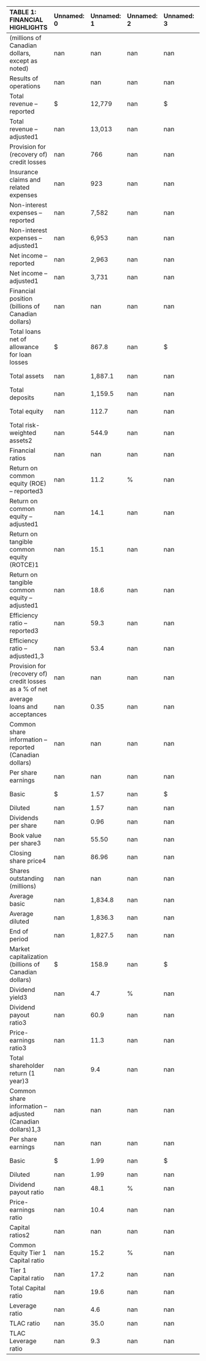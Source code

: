 | TABLE 1: FINANCIAL HIGHLIGHTS                             | Unnamed: 0   | Unnamed: 1   | Unnamed: 2   | Unnamed: 3   | Unnamed: 4                 | Unnamed: 5   | Unnamed: 6                |
|:----------------------------------------------------------|:-------------|:-------------|:-------------|:-------------|:---------------------------|:-------------|:--------------------------|
| (millions of Canadian dollars, except as noted)           | nan          | nan          | nan          | nan          | For the three months ended | nan          | For the nine months ended |
| Results of operations                                     | nan          | nan          | nan          | nan          | nan                        | nan          | nan                       |
| Total revenue – reported                                  | $            | 12,779       | nan          | $            | 12,366  $ 10,925           | $            | 37,371  $ 33,469          |
| Total revenue – adjusted1                                 | nan          | 13,013       | nan          | nan          | 12,539  11,603             | nan          | 38,654  33,923            |
| Provision for (recovery of) credit losses                 | nan          | 766          | nan          | nan          | 599  351                   | nan          | 2,055  450                |
| Insurance claims and related expenses                     | nan          | 923          | nan          | nan          | 804  829                   | nan          | 2,703  2,177              |
| Non-interest expenses – reported                          | nan          | 7,582        | nan          | nan          | 6,987  6,096               | nan          | 22,885  18,096            |
| Non-interest expenses – adjusted1                         | nan          | 6,953        | nan          | nan          | 6,693  6,033               | nan          | 20,187  17,929            |
| Net income – reported                                     | nan          | 2,963        | nan          | nan          | 3,351  3,214               | nan          | 7,896  10,758             |
| Net income – adjusted1                                    | nan          | 3,731        | nan          | nan          | 3,752  3,813               | nan          | 11,638  11,360            |
| Financial position (billions of Canadian dollars)         | nan          | nan          | nan          | nan          | nan                        | nan          | nan                       |
| Total loans net of allowance for loan losses              | $            | 867.8        | nan          | $            | 849.6  $ 790.8             | $            | 867.8  $ 790.8            |
| Total assets                                              | nan          | 1,887.1      | nan          | nan          | 1,926.5  1,840.8           | nan          | 1,887.1  1,840.8          |
| Total deposits                                            | nan          | 1,159.5      | nan          | nan          | 1,189.4  1,201.7           | nan          | 1,159.5  1,201.7          |
| Total equity                                              | nan          | 112.7        | nan          | nan          | 116.1  102.6               | nan          | 112.7  102.6              |
| Total risk-weighted assets2                               | nan          | 544.9        | nan          | nan          | 549.4  495.7               | nan          | 544.9  495.7              |
| Financial ratios                                          | nan          | nan          | nan          | nan          | nan                        | nan          | nan                       |
| Return on common equity (ROE) – reported3                 | nan          | 11.2         | %            | nan          | 12.5 % 13.5 %              | nan          | 9.9 % 15.1 %              |
| Return on common equity – adjusted1                       | nan          | 14.1         | nan          | nan          | 14.1  16.1                 | nan          | 14.8  15.9                |
| Return on tangible common equity (ROTCE)1                 | nan          | 15.1         | nan          | nan          | 16.8  18.4                 | nan          | 13.3  20.4                |
| Return on tangible common equity – adjusted1              | nan          | 18.6         | nan          | nan          | 18.5  21.6                 | nan          | 19.5  21.2                |
| Efficiency ratio – reported3                              | nan          | 59.3         | nan          | nan          | 56.5  55.8                 | nan          | 61.2  54.1                |
| Efficiency ratio – adjusted1,3                            | nan          | 53.4         | nan          | nan          | 53.4  52.0                 | nan          | 52.2  52.9                |
| Provision for (recovery of) credit losses as a % of net   | nan          | nan          | nan          | nan          | nan                        | nan          | nan                       |
| average loans and acceptances                             | nan          | 0.35         | nan          | nan          | 0.28  0.17                 | nan          | 0.32  0.08                |
| Common share information – reported (Canadian dollars)    | nan          | nan          | nan          | nan          | nan                        | nan          | nan                       |
| Per share earnings                                        | nan          | nan          | nan          | nan          | nan                        | nan          | nan                       |
| Basic                                                     | $            | 1.57         | nan          | $            | 1.72  $ 1.76               | $            | 4.12  $ 5.86              |
| Diluted                                                   | nan          | 1.57         | nan          | nan          | 1.72  1.75                 | nan          | 4.11  5.85                |
| Dividends per share                                       | nan          | 0.96         | nan          | nan          | 0.96  0.89                 | nan          | 2.88  2.67                |
| Book value per share3                                     | nan          | 55.50        | nan          | nan          | 57.04  52.54               | nan          | 55.50  52.54              |
| Closing share price4                                      | nan          | 86.96        | nan          | nan          | 82.07  83.18               | nan          | 86.96  83.18              |
| Shares outstanding (millions)                             | nan          | nan          | nan          | nan          | nan                        | nan          | nan                       |
| Average basic                                             | nan          | 1,834.8      | nan          | nan          | 1,828.3  1,804.5           | nan          | 1,827.9  1,810.0          |
| Average diluted                                           | nan          | 1,836.3      | nan          | nan          | 1,830.3  1,807.1           | nan          | 1,829.9  1,813.3          |
| End of period                                             | nan          | 1,827.5      | nan          | nan          | 1,838.5  1,813.1           | nan          | 1,827.5  1,813.1          |
| Market capitalization (billions of Canadian dollars)      | $            | 158.9        | nan          | $            | 150.9  $ 150.8             | $            | 158.9  $ 150.8            |
| Dividend yield3                                           | nan          | 4.7          | %            | nan          | 4.5 % 4.0 %                | nan          | 4.5 % 3.8 %               |
| Dividend payout ratio3                                    | nan          | 60.9         | nan          | nan          | 55.8  50.6                 | nan          | 69.8  45.5                |
| Price-earnings ratio3                                     | nan          | 11.3         | nan          | nan          | 10.4  10.6                 | nan          | 11.3  10.6                |
| Total shareholder return (1 year)3                        | nan          | 9.4          | nan          | nan          | (7.5)  4.2                 | nan          | 9.4  4.2                  |
| Common share information – adjusted (Canadian dollars)1,3 | nan          | nan          | nan          | nan          | nan                        | nan          | nan                       |
| Per share earnings                                        | nan          | nan          | nan          | nan          | nan                        | nan          | nan                       |
| Basic                                                     | $            | 1.99         | nan          | $            | 1.94  $ 2.09               | $            | 6.17  $ 6.19              |
| Diluted                                                   | nan          | 1.99         | nan          | nan          | 1.94  2.09                 | nan          | 6.16  6.18                |
| Dividend payout ratio                                     | nan          | 48.1         | %            | nan          | 49.5 % 42.5 %              | nan          | 46.7 % 43.1 %             |
| Price-earnings ratio                                      | nan          | 10.4         | nan          | nan          | 9.7  10.0                  | nan          | 10.4  10.0                |
| Capital ratios2                                           | nan          | nan          | nan          | nan          | nan                        | nan          | nan                       |
| Common Equity Tier 1 Capital ratio                        | nan          | 15.2         | %            | nan          | 15.3 % 14.9 %              | nan          | 15.2 % 14.9 %             |
| Tier 1 Capital ratio                                      | nan          | 17.2         | nan          | nan          | 17.3  16.3                 | nan          | 17.2  16.3                |
| Total Capital ratio                                       | nan          | 19.6         | nan          | nan          | 19.7  18.8                 | nan          | 19.6  18.8                |
| Leverage ratio                                            | nan          | 4.6          | nan          | nan          | 4.6  4.3                   | nan          | 4.6  4.3                  |
| TLAC ratio                                                | nan          | 35.0         | nan          | nan          | 34.2  32.0                 | nan          | 35.0  32.0                |
| TLAC Leverage ratio                                       | nan          | 9.3          | nan          | nan          | 9.0  8.5                   | nan          | 9.3  8.5                  |